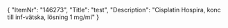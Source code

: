 {
  "ItemNr": "146273",
  "Title": "test",
  "Description": "Cisplatin Hospira, konc till inf-vätska, lösning 1 mg/ml"
}